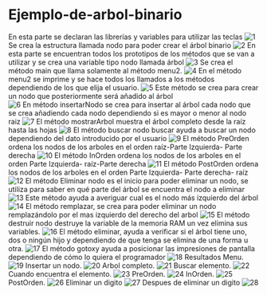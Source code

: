 # Ejemplo-de-arbol-binario
En esta parte se declaran las librerías y variables para utilizar las teclas
![1](https://user-images.githubusercontent.com/71307223/97347132-f5315280-1851-11eb-8a39-92d3e261aef2.png)
Se crea la estructura llamada nodo para poder crear el árbol binario
![2](https://user-images.githubusercontent.com/71307223/97347136-f5315280-1851-11eb-9c69-3faea27dbeb5.png)
En esta parte se encuentran todos los prototipos de los métodos que se van a utilizar y se crea una variable tipo nodo llamada árbol 
![3](https://user-images.githubusercontent.com/71307223/97347138-f5c9e900-1851-11eb-92dd-264ae76f21fb.png)
Se crea el método main que llama solamente al método menu2.
![4](https://user-images.githubusercontent.com/71307223/97347087-ecd91780-1851-11eb-9167-0608c3553a84.png)
En el método menu2 se imprime y se hace todos los llamados a los métodos dependiendo de los que elija el usuario.
![5](https://user-images.githubusercontent.com/71307223/97347090-ee0a4480-1851-11eb-9c14-f810be8fdcfa.png)
Este método se crea para crear un nodo que posteriormente será añadido al árbol  
![6](https://user-images.githubusercontent.com/71307223/97347094-ee0a4480-1851-11eb-80e2-fb75e349827b.png)
En método insertarNodo se crea para insertar al árbol cada nodo que se crea añadiendo cada nodo dependiendo si es mayor o menor al nodo raiz
![7](https://user-images.githubusercontent.com/71307223/97347095-eea2db00-1851-11eb-9e96-ebadaac6941c.png)
El método mostrarArbol muestra el árbol completo desde la raíz hasta las hojas
![8](https://user-images.githubusercontent.com/71307223/97347097-eea2db00-1851-11eb-8db4-75305aaa1286.png)
El método buscar nodo buscar ayuda a buscar un nodo dependiendo del dato introducido por el usuario
![9](https://user-images.githubusercontent.com/71307223/97347098-ef3b7180-1851-11eb-964d-77feed6fc5e7.png)
El método PreOrden ordena los nodos de los arboles en el orden raíz-Parte Izquierda- Parte derecha
![10](https://user-images.githubusercontent.com/71307223/97347099-efd40800-1851-11eb-8a1d-b716fc68b17a.png)
El método InOrden ordena los nodos de los arboles en el orden Parte Izquierda- raíz-Parte derecha
![11](https://user-images.githubusercontent.com/71307223/97347100-efd40800-1851-11eb-9279-48e5dcc978a7.png)
El método PostOrden ordena los nodos de los arboles en el orden Parte Izquierda- Parte derecha- raíz
![12](https://user-images.githubusercontent.com/71307223/97347101-f06c9e80-1851-11eb-8a41-777d30f4d34d.png)
El método Eliminar nodo es el inicio para poder eliminar un nodo, se utiliza para saber en qué parte del árbol se encuentra el nodo a eliminar
![13](https://user-images.githubusercontent.com/71307223/97347104-f06c9e80-1851-11eb-8279-391ec8ded2a3.png)
Este método ayuda a averiguar cual es el nodo más izquierdo del árbol 
![14](https://user-images.githubusercontent.com/71307223/97347108-f1053500-1851-11eb-8ebc-037ab529baf8.png)
El método remplazar, se crea para poder eliminar un nodo remplazándolo por el mas izquierdo del derecho del arbol
![15](https://user-images.githubusercontent.com/71307223/97347111-f1053500-1851-11eb-8908-f29176be80c6.png)
El método destruir nodo destruye la variable de la memoria RAM un vez elimina sus variables.
![16](https://user-images.githubusercontent.com/71307223/97347113-f19dcb80-1851-11eb-9416-97b3c950831f.png)
El método eliminar, ayuda a verificar si el árbol tiene uno, dos o ningún hijo y dependiendo de que tenga se elimina de una forma u otra.
![17](https://user-images.githubusercontent.com/71307223/97347114-f19dcb80-1851-11eb-8286-c15e0b626bd2.png)
El método gotoxy ayuda a posicionar las impresiones de pantalla dependiendo de cómo lo quiera el programador
![18](https://user-images.githubusercontent.com/71307223/97347115-f19dcb80-1851-11eb-9c26-3f0f9d812469.png)
Resultados
Menu.
![19](https://user-images.githubusercontent.com/71307223/97347116-f2366200-1851-11eb-84a8-f1692b65b923.png)
Insertar un nodo.
![20](https://user-images.githubusercontent.com/71307223/97347118-f2366200-1851-11eb-9940-89bbcd806281.png)
Arbol completo.
![21](https://user-images.githubusercontent.com/71307223/97347119-f2cef880-1851-11eb-93db-b7baae2a01ce.png)
Buscar elemento.
![22](https://user-images.githubusercontent.com/71307223/97347120-f2cef880-1851-11eb-915a-b5ed5d0e343c.png)
Cuando encuentra el elemento.
![23](https://user-images.githubusercontent.com/71307223/97347122-f3678f00-1851-11eb-9665-80fe6db0e58f.png)
PreOrden.
![24](https://user-images.githubusercontent.com/71307223/97347123-f3678f00-1851-11eb-84ab-09de110c9812.png)
InOrden.
![25](https://user-images.githubusercontent.com/71307223/97347125-f4002580-1851-11eb-9059-07ab9ee02a5e.png)
PostOrden.
![26](https://user-images.githubusercontent.com/71307223/97347126-f4002580-1851-11eb-88f8-729983647d20.png)
Eliminar un digito
![27](https://user-images.githubusercontent.com/71307223/97347127-f498bc00-1851-11eb-9f70-7a19bdb2cecd.png)
Despues de eliminar un digito
![28](https://user-images.githubusercontent.com/71307223/97347129-f498bc00-1851-11eb-88c8-a8b955e1e913.png)
